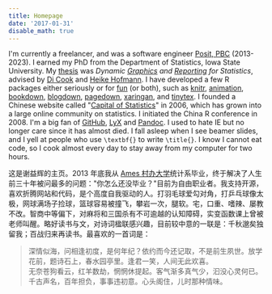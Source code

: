 ```yaml
---
title: Homepage
date: '2017-01-31'
disable_math: true
---
```


I'm currently a freelancer, and was a software engineer [Posit,
PBC](https://posit.co) (2013-2023). I earned my PhD from the Department of
Statistics, Iowa State University. My
[thesis](https://lib.dr.iastate.edu/etd/13518/) was *Dynamic
[Graphics](https://github.com/ggobi/cranvas) and [Reporting](/knitr/) for
Statistics*, advised by [Di Cook](https://www.dicook.org) and [Heike
Hofmann](https://www.stat.iastate.edu/people/heike-hofmann). I have developed a
few R packages either seriously or for
[fun](https://cran.rstudio.com/package=fun) (or both), such as [knitr](/knitr/),
[animation](/animation/), [bookdown](https://bookdown.org),
[blogdown](https://github.com/rstudio/blogdown),
[pagedown](https://github.com/rstudio/pagedown),
[xaringan](https://slides.yihui.org/xaringan/), and [tinytex](/tinytex/). I
founded a Chinese website called "[Capital of Statistics](https://cosx.org)" in
2006, which has grown into a large online community on statistics. I initiated
the China R conference in 2008. I'm a big fan of
[GitHub](https://github.com/yihui), [LyX](https://www.lyx.org) and
[Pandoc](https://pandoc.org). I used to hate IE but no longer care since it has
almost died. I fall asleep when I see beamer slides, and I yell at people who
use `\textbf{}` to write `\title{}`. I know I cannot eat code, so I cook almost
every day to stay away from my computer for two hours.

这是谢益辉的主页。2013 年底我从 [Ames
村办大学](https://www.iastate.edu)统计系毕业，终于解决了人生前三十年被问最多的问题："你怎么还没毕业？"目前为自由职业者。我支持开源，喜欢折腾网站和代码，是个高度自我驱动的人。打羽毛球爱勾对角，打乒乓球像太极，网球满场子捡球，篮球容易被撞飞，攀岩一次，腿软。宅，口重、嗜辣、屡教不改。智商中等偏下，对麻将和三国杀有不可逾越的认知障碍，实变函数课上曾被老师叫醒。略好读书与文，对诗词楹联感兴趣，目前较中意的一联是：千秋邈矣独留我；百战归来再读书。最喜欢的一首词是：

> 深情似海，问相逢初度，是何年纪？依约而今还记取，不是前生夙世。放学花前，题诗石上，春水园亭里。逢君一笑，人间无此欢喜。  
> 无奈苍狗看云，红羊数劫，惘惘休提起。客气渐多真气少，汩没心灵何已。千古声名，百年担负，事事违初意。心头阁住，儿时那种情味。
